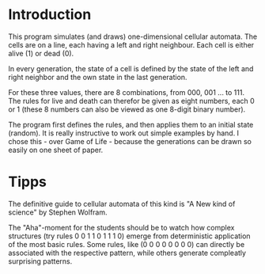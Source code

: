 # Introduction

This program simulates (and draws) one-dimensional cellular automata.
The cells are on a line, each having a left and right neighbour.  Each
cell is either alive (1) or dead (0).

In every generation, the state of a cell is defined by the 
state of the left and right neighbor and the own state in
the last generation.

For these three values, there are 8 combinations, from 000, 001 ... to
111. The rules for live and death can therefor be given as eight
numbers, each 0 or 1 (these 8 numbers can also be viewed as one
8-digit binary number).

The program first defines the rules, and then applies them to an
initial state (random). It is really instructive to work out simple
examples by hand. I chose this - over Game of Life - because the
generations can be drawn so easily on one sheet of paper.

# Tipps

The definitive guide to cellular automata of this kind is
"A New kind of science" by Stephen Wolfram. 

The "Aha"-moment for the students should be to watch how complex
structures (try rules 0 0 1 1 0 1 1 1 0) emerge from deterministic
application of the most basic rules. Some rules, like
(0 0 0 0 0 0 0 0) can directly be associated with the respective pattern,
while others generate compleatly surprising patterns.